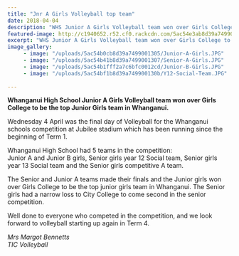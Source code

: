 ```yaml
---
title: "Jnr A Girls Volleyball top team"
date: 2018-04-04
description: "WHS Junior A Girls Volleyball team won over Girls College to be the top junior girls team in Whanganui..."
featured-image: http://c1940652.r52.cf0.rackcdn.com/5ac54e3ab8d39a749900130d/Junior-A-Girls.jpg
excerpt: "WHS Junior A Girls Volleyball team won over Girls College to be the top junior girls team in Whanganui."
image_gallery:
     - image: "/uploads/5ac54b0cb8d39a7499001305/Junior-A-Girls.JPG"
     - image: "/uploads/5ac54b41b8d39a7499001307/Senior-A-Girls.JPG"
     - image: "/uploads/5ac54b1fff2a7c6bfc0012cd/Junior-B-Girls.JPG"
     - image: "/uploads/5ac54bf1b8d39a749900130b/Y12-Social-Team.JPG"
    
---
```


<p><strong>Whanganui High School Junior A Girls Volleyball team won over Girls College to be the top Junior Girls team in Whanganui.</strong></p>
<p><span>Wednesday 4 April was the final day of Volleyball for the Whanganui schools competition at Jubilee stadium which has been running since the beginning of Term 1.&nbsp; </span></p>
<p><span>Whanganui High School had 5 teams in the competition:&nbsp;<br />Junior A and Junior B girls, Senior girls year 12 Social team, Senior girls year&nbsp;13 Social team and the Senior girls competitive&nbsp;A&nbsp;team.&nbsp; </span></p>
<p><span>The Senior and Junior A teams made their finals and the Junior girls won over Girls College to be the top junior girls team in Whanganui.&nbsp;</span>The Senior girls had a narrow loss to City College to come second in the senior competition.&nbsp;</p>
<p><span>Well done to everyone who competed in the competition, and we look forward to volleyball starting up again in Term 4.</span></p>
<p><em>Mrs Margot Bennetts<br />TIC Volleyball</em></p>

